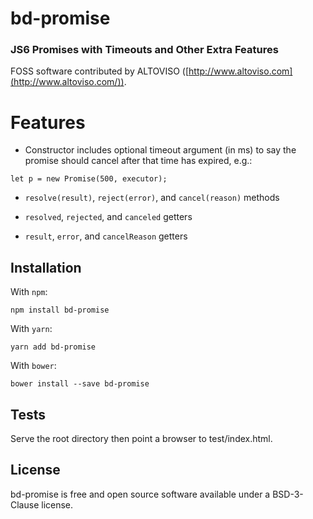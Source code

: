 # bd-promise
### JS6 Promises with Timeouts and Other Extra Features 

FOSS software contributed by ALTOVISO ([http://www.altoviso.com](http://www.altoviso.com/)).


# Features

* Constructor includes optional timeout argument (in ms) to say the promise should cancel after that time has expired, e.g.:

 ```let p = new Promise(500, executor);```

* ```resolve(result)```, ```reject(error)```, and ```cancel(reason)``` methods

* ```resolved```, ```rejected```, and ```canceled``` getters

* ```result```, ```error```, and ```cancelReason``` getters


## Installation

With `npm`:

```
npm install bd-promise
```

With `yarn`:

```
yarn add bd-promise
```

With `bower`:

```
bower install --save bd-promise
```

## Tests

Serve the root directory then point a browser to test/index.html.

## License

bd-promise is free and open source software available under a BSD-3-Clause license.

